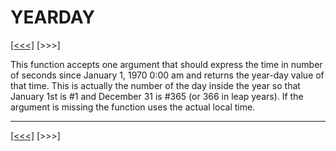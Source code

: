 # YEARDAY

[\[\<\<\<\]](ug_25.211.md) \[\>\>\>\]

This function accepts one argument that should express the time in
number of seconds since January 1, 1970 0:00 am and returns the year-day
value of that time. This is actually the number of the day inside the
year so that January 1st is \#1 and December 31 is \#365 (or 366 in leap
years). If the argument is missing the function uses the actual local
time.

-----

[\[\<\<\<\]](ug_25.211.md) \[\>\>\>\]
